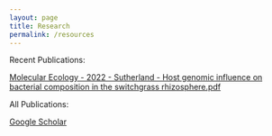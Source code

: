```yaml
---
layout: page
title: Research
permalink: /resources
---
```


Recent Publications:

[Molecular Ecology - 2022 - Sutherland - Host genomic influence on bacterial composition in the switchgrass rhizosphere.pdf](https://github.com/jeremysutherland/jeremysutherland.github.io/files/9098613/Molecular.Ecology.-.2022.-.Sutherland.-.Host.genomic.influence.on.bacterial.composition.in.the.switchgrass.rhizosphere.pdf)

All Publications:

[Google Scholar](https://scholar.google.com/citations?hl=en&user=fNlmqGwAAAAJ)
